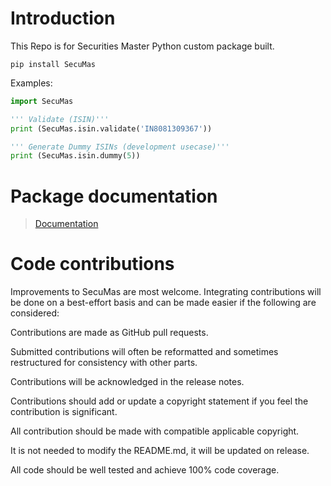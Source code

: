 # Introduction

This Repo is for Securities Master Python custom package built.

```batch
pip install SecuMas
```

Examples:

```python
import SecuMas

''' Validate (ISIN)'''
print (SecuMas.isin.validate('IN8081309367'))

''' Generate Dummy ISINs (development usecase)'''
print (SecuMas.isin.dummy(5))

```

# Package documentation

> [Documentation](https://www.secumas.dev/)

# Code contributions

Improvements to SecuMas are most welcome. Integrating contributions will be done on a best-effort basis and can be made easier if the following are considered:

Contributions are made as GitHub pull requests.

Submitted contributions will often be reformatted and sometimes restructured for consistency with other parts.

Contributions will be acknowledged in the release notes.

Contributions should add or update a copyright statement if you feel the contribution is significant.

All contribution should be made with compatible applicable copyright.

It is not needed to modify the README.md, it will be updated on release.

All code should be well tested and achieve 100% code coverage.
